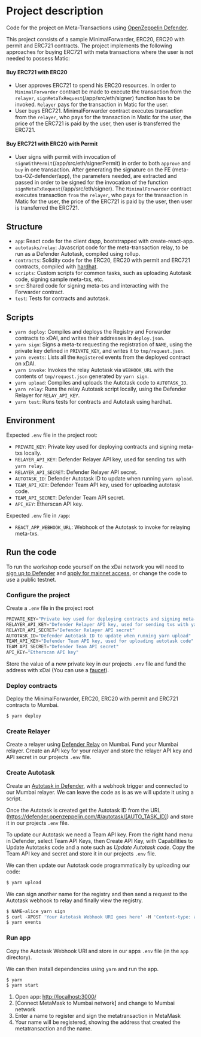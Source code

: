 # Project description

Code for the project on Meta-Transactions using [OpenZeppelin Defender](https://openzeppelin.com/defender).

This project consists of a sample MinimalForwarder, ERC20, ERC20 with permit and ERC721 contracts. The project implements the following approaches for buying ERC721 with meta transactions where the user is not needed to possess Matic:

 #### Buy ERC721 with ERC20
  - User approves ERC721 to spend his ERC20 resources. In order to `MinimalForwarder` contract be made to execute the transaction from the `relayer`,  `signMetaTxRequest`(/app/src/eth/signer) function has to be invoked. `Relayer` pays for the transaction in Matic for the user.
  - User buys ERC721. MinimalForwarder contract executes transaction from the `relayer`, who pays for the transaction in Matic for the user, the price of the ERC721 is paid by the user, then user is transferred the ERC721.

 #### Buy ERC721 with ERC20 with Permit
  - User signs with permit with invocation of `signWithPermit`(/app/src/eth/signerPermit) in order to both `approve` and `buy` in one transaction. After generating the signature on the FE (meta-txs-OZ-defender/app), the parameters needed, are extracted and passed in order to be signed for the invocation of the function `signMetaTxRequest`(/app/src/eth/signer). The `MinimalForwarder` contract executes transaction `from` the `relayer`, who pays for the transaction in Matic for the user, the price of the ERC721 is paid by the user, then user is transferred the ERC721.

## Structure

- `app`: React code for the client dapp, bootstrapped with create-react-app.
- `autotasks/relay`: Javascript code for the meta-transaction relay, to be run as a Defender Autotask, compiled using rollup.
- `contracts`: Solidity code for the  ERC20, ERC20 with permit and ERC721 contracts, compiled with [hardhat](https://hardhat.org/).
- `scripts`: Custom scripts for common tasks, such as uploading Autotask code, signing sample meta-txs, etc.
- `src`: Shared code for signing meta-txs and interacting with the Forwarder contract.
- `test`: Tests for contracts and autotask.

## Scripts

- `yarn deploy`: Compiles and deploys the Registry and Forwarder contracts to xDAI, and writes their addresses in `deploy.json`.
- `yarn sign`: Signs a meta-tx requesting the registration of `NAME`, using the private key defined in `PRIVATE_KEY`, and writes it to `tmp/request.json`.
- `yarn events`: Lists all the `Registered` events from the deployed contract on xDAI.
- `yarn invoke`: Invokes the relay Autotask via `WEBHOOK_URL` with the contents of `tmp/request.json` generated by `yarn sign`.
- `yarn upload`: Compiles and uploads the Autotask code to `AUTOTASK_ID`.
- `yarn relay`: Runs the relay Autotask script locally, using the Defender Relayer for `RELAY_API_KEY`.
- `yarn test`: Runs tests for contracts and Autotask using hardhat.

## Environment

Expected `.env` file in the project root:

- `PRIVATE_KEY`: Private key used for deploying contracts and signing meta-txs locally.
- `RELAYER_API_KEY`: Defender Relayer API key, used for sending txs with `yarn relay`.
- `RELAYER_API_SECRET`: Defender Relayer API secret.
- `AUTOTASK_ID`: Defender Autotask ID to update when running `yarn upload`.
- `TEAM_API_KEY`: Defender Team API key, used for uploading autotask code.
- `TEAM_API_SECRET`: Defender Team API secret.
- `API_KEY`: Etherscan API key.

Expected `.env` file in `/app`:

- `REACT_APP_WEBHOOK_URL`: Webhook of the Autotask to invoke for relaying meta-txs.

## Run the code

To run the workshop code yourself on the xDai network you will need to [sign up to Defender](https://defender.openzeppelin.com/) and [apply for mainnet access](https://openzeppelin.com/apply/), or change the code to use a public testnet.

### Configure the project

Create a `.env` file in the project root

```js
PRIVATE_KEY="Private key used for deploying contracts and signing meta-txs locally"
RELAYER_API_KEY="Defender Relayer API key, used for sending txs with yarn relay"
RELAYER_API_SECRET="Defender Relayer API secret"
AUTOTASK_ID="Defender Autotask ID to update when running yarn upload"
TEAM_API_KEY="Defender Team API key, used for uploading autotask code"
TEAM_API_SECRET="Defender Team API secret"
API_KEY="Etherscan API key"
```

Store the value of a new private key in our projects `.env` file and fund the address with xDai (You can use a [faucet](https://blockscout.com/poa/xdai/faucet)).

### Deploy contracts

Deploy the MinimalForwarder, ERC20, ERC20 with permit and ERC721 contracts to Mumbai.

```js
$ yarn deploy
```

### Create Relayer

Create a relayer using [Defender Relay](https://docs.openzeppelin.com/defender/relay) on Mumbai.
Fund your Mumbai relayer.
Create an API key for your relayer and store the relayer API key and API secret in our projects `.env` file.

### Create Autotask

Create an [Autotask in Defender](https://docs.openzeppelin.com/defender/autotasks), with a webhook trigger and connected to our Mumbai relayer.  We can leave the code as is as we will update it using a script.

Once the Autotask is created get the Autotask ID from the URL (https://defender.openzeppelin.com/#/autotask/[AUTO_TASK_ID]) and store it in our projects `.env` file.

To update our Autotask we need a Team API key.  From the right hand menu in Defender, select Team API Keys, then Create API Key, with Capabilities to Update Autotasks code and a note such as *Update Autotask code*.  Copy the Team API key and secret and store it in our projects `.env` file.

We can then update our Autotask code programmatically by uploading our code:

```js
$ yarn upload
```

We can sign another name for the registry and then send a request to the Autotask webhook to relay and finally view the registry.

```js
$ NAME=alice yarn sign
$ curl -XPOST 'Your Autotask Webhook URI goes here' -H 'Content-type: application/json' -d '@tmp/request.json'
$ yarn events
```

### Run app

Copy the Autotask Webhook URI and store in our apps `.env` file (in the `app` directory).

We can then install dependencies using `yarn` and run the app.

```js
$ yarn
$ yarn start
```

1. Open app: [http://localhost:3000/](http://localhost:3000/)
2. [Connect MetaMask to Mumbai network] and change to Mumbai network
3. Enter a name to register and sign the metatransaction in MetaMask
4. Your name will be registered, showing the address that created the metatransaction and the name.
